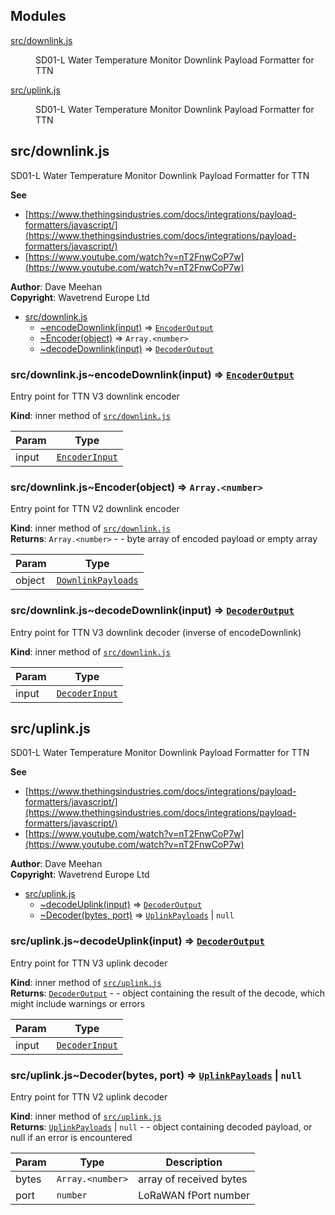 ## Modules

<dl>
<dt><a href="#src/downlink.module_js">src/downlink.js</a></dt>
<dd><p>SD01-L Water Temperature Monitor Downlink Payload Formatter for TTN</p>
</dd>
<dt><a href="#src/uplink.module_js">src/uplink.js</a></dt>
<dd><p>SD01-L Water Temperature Monitor Downlink Payload Formatter for TTN</p>
</dd>
</dl>

<a name="src/downlink.module_js"></a>

## src/downlink.js
SD01-L Water Temperature Monitor Downlink Payload Formatter for TTN

**See**

- [https://www.thethingsindustries.com/docs/integrations/payload-formatters/javascript/](https://www.thethingsindustries.com/docs/integrations/payload-formatters/javascript/)
- [https://www.youtube.com/watch?v=nT2FnwCoP7w](https://www.youtube.com/watch?v=nT2FnwCoP7w)

**Author**: Dave Meehan  
**Copyright**: Wavetrend Europe Ltd  

* [src/downlink.js](#src/downlink.module_js)
    * [~encodeDownlink(input)](#src/downlink.module_js..encodeDownlink) ⇒ [<code>EncoderOutput</code>](#TTN.Downlink.EncoderOutput)
    * [~Encoder(object)](#src/downlink.module_js..Encoder) ⇒ <code>Array.&lt;number&gt;</code>
    * [~decodeDownlink(input)](#src/downlink.module_js..decodeDownlink) ⇒ [<code>DecoderOutput</code>](#TTN.Downlink.DecoderOutput)

<a name="src/downlink.module_js..encodeDownlink"></a>

### src/downlink.js~encodeDownlink(input) ⇒ [<code>EncoderOutput</code>](#TTN.Downlink.EncoderOutput)
Entry point for TTN V3 downlink encoder

**Kind**: inner method of [<code>src/downlink.js</code>](#src/downlink.module_js)  

| Param | Type |
| --- | --- |
| input | [<code>EncoderInput</code>](#TTN.Downlink.EncoderInput) | 

<a name="src/downlink.module_js..Encoder"></a>

### src/downlink.js~Encoder(object) ⇒ <code>Array.&lt;number&gt;</code>
Entry point for TTN V2 downlink encoder

**Kind**: inner method of [<code>src/downlink.js</code>](#src/downlink.module_js)  
**Returns**: <code>Array.&lt;number&gt;</code> - - byte array of encoded payload or empty array  

| Param | Type |
| --- | --- |
| object | [<code>DownlinkPayloads</code>](#Wavetrend.SD01L.DownlinkPayloads) | 

<a name="src/downlink.module_js..decodeDownlink"></a>

### src/downlink.js~decodeDownlink(input) ⇒ [<code>DecoderOutput</code>](#TTN.Downlink.DecoderOutput)
Entry point for TTN V3 downlink decoder (inverse of encodeDownlink)

**Kind**: inner method of [<code>src/downlink.js</code>](#src/downlink.module_js)  

| Param | Type |
| --- | --- |
| input | [<code>DecoderInput</code>](#TTN.Downlink.DecoderInput) | 

<a name="src/uplink.module_js"></a>

## src/uplink.js
SD01-L Water Temperature Monitor Downlink Payload Formatter for TTN

**See**

- [https://www.thethingsindustries.com/docs/integrations/payload-formatters/javascript/](https://www.thethingsindustries.com/docs/integrations/payload-formatters/javascript/)
- [https://www.youtube.com/watch?v=nT2FnwCoP7w](https://www.youtube.com/watch?v=nT2FnwCoP7w)

**Author**: Dave Meehan  
**Copyright**: Wavetrend Europe Ltd  

* [src/uplink.js](#src/uplink.module_js)
    * [~decodeUplink(input)](#src/uplink.module_js..decodeUplink) ⇒ [<code>DecoderOutput</code>](#TTN.Uplink.DecoderOutput)
    * [~Decoder(bytes, port)](#src/uplink.module_js..Decoder) ⇒ [<code>UplinkPayloads</code>](#Wavetrend.SD01L.UplinkPayloads) \| <code>null</code>

<a name="src/uplink.module_js..decodeUplink"></a>

### src/uplink.js~decodeUplink(input) ⇒ [<code>DecoderOutput</code>](#TTN.Uplink.DecoderOutput)
Entry point for TTN V3 uplink decoder

**Kind**: inner method of [<code>src/uplink.js</code>](#src/uplink.module_js)  
**Returns**: [<code>DecoderOutput</code>](#TTN.Uplink.DecoderOutput) - - object containing the result of the decode, which might include warnings or errors  

| Param | Type |
| --- | --- |
| input | [<code>DecoderInput</code>](#TTN.Uplink.DecoderInput) | 

<a name="src/uplink.module_js..Decoder"></a>

### src/uplink.js~Decoder(bytes, port) ⇒ [<code>UplinkPayloads</code>](#Wavetrend.SD01L.UplinkPayloads) \| <code>null</code>
Entry point for TTN V2 uplink decoder

**Kind**: inner method of [<code>src/uplink.js</code>](#src/uplink.module_js)  
**Returns**: [<code>UplinkPayloads</code>](#Wavetrend.SD01L.UplinkPayloads) \| <code>null</code> - - object containing decoded payload, or null if an error is encountered  

| Param | Type | Description |
| --- | --- | --- |
| bytes | <code>Array.&lt;number&gt;</code> | array of received bytes |
| port | <code>number</code> | LoRaWAN fPort number |

